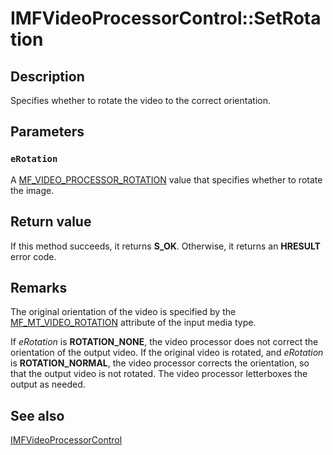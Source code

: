 # IMFVideoProcessorControl::SetRotation

## Description

Specifies whether to rotate the video to the correct orientation.

## Parameters

### `eRotation`

A [MF_VIDEO_PROCESSOR_ROTATION](https://learn.microsoft.com/windows/desktop/api/mfidl/ne-mfidl-mf_video_processor_rotation) value that specifies whether to rotate the image.

## Return value

If this method succeeds, it returns **S_OK**. Otherwise, it returns an **HRESULT** error code.

## Remarks

The original orientation of the video is specified by the [MF_MT_VIDEO_ROTATION](https://learn.microsoft.com/windows/desktop/medfound/mf-mt-video-rotation) attribute of the input media type.

 If *eRotation* is **ROTATION_NONE**, the video processor does not correct the orientation of the output video. If the original video is rotated, and *eRotation* is **ROTATION_NORMAL**, the video processor corrects the orientation, so that the output video is not rotated. The video processor letterboxes the output as needed.

## See also

[IMFVideoProcessorControl](https://learn.microsoft.com/windows/desktop/api/mfidl/nn-mfidl-imfvideoprocessorcontrol)
